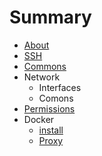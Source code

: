 # Summary

* [About](README.md)
* [SSH](ssh.md)
* [Commons](commons.md)
* Network
   * Interfaces
   * Comons
* [Permissions](permissions.md)
* Docker
   * [install](docker_install.md)
   * [Proxy](docker_proxy.md)

